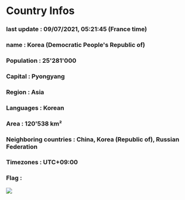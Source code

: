 # Country  Infos
### last update : 09/07/2021, 05:21:45 (France time)

### name : Korea (Democratic People's Republic of)
### Population : 25'281'000
### Capital : Pyongyang
### Region : Asia
### Languages : Korean
### Area : 120'538 km²
### Neighboring countries : China, Korea (Republic of), Russian Federation
### Timezones : UTC+09:00

### Flag :
![](https://restcountries.eu/data/prk.svg)